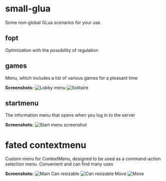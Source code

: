 # small-glua
Some non-global GLua scenarios for your use.

## fopt
Optimization with the possibility of regulation

## games
Menu, which includes a list of various games for a pleasant time

**Screenshots:**
![Lobby menu](https://i.imgur.com/b4KZPU3.jpeg)
![Solitaire](https://i.imgur.com/m4NcxZI.jpeg)

## startmenu
The information menu that opens when you log in to the server

**Screenshots:**
![Start menu screenshot](https://i.imgur.com/0eGjrqh.jpeg)

# fated contextmenu
Custom menu for ContextMenu, designed to be used as a command-action selection menu. Convenient and can find many uses

**Screenshots:**
![Main](https://i.imgur.com/gCXDlvw.jpeg)
Can resizable
![Can resizable](https://i.imgur.com/6819FzA.jpeg)
Move
![Move](https://i.imgur.com/VAnxu5d.jpeg)
